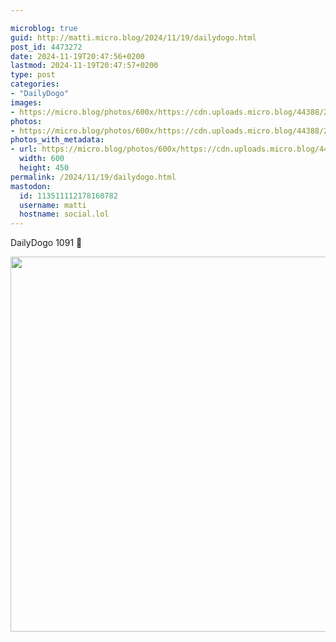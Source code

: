 ```yaml
---

microblog: true
guid: http://matti.micro.blog/2024/11/19/dailydogo.html
post_id: 4473272
date: 2024-11-19T20:47:56+0200
lastmod: 2024-11-19T20:47:57+0200
type: post
categories:
- "DailyDogo"
images:
- https://micro.blog/photos/600x/https://cdn.uploads.micro.blog/44388/2024/ff2f57ec5279439fa32bf687eb8c26b9.jpg
photos:
- https://micro.blog/photos/600x/https://cdn.uploads.micro.blog/44388/2024/ff2f57ec5279439fa32bf687eb8c26b9.jpg
photos_with_metadata:
- url: https://micro.blog/photos/600x/https://cdn.uploads.micro.blog/44388/2024/ff2f57ec5279439fa32bf687eb8c26b9.jpg
  width: 600
  height: 450
permalink: /2024/11/19/dailydogo.html
mastodon:
  id: 113511112178160782
  username: matti
  hostname: social.lol
---
```

DailyDogo 1091 🐶

<img src="/media/uploads/2024/ff2f57ec5279439fa32bf687eb8c26b9.jpg" width="600" alt="" />
